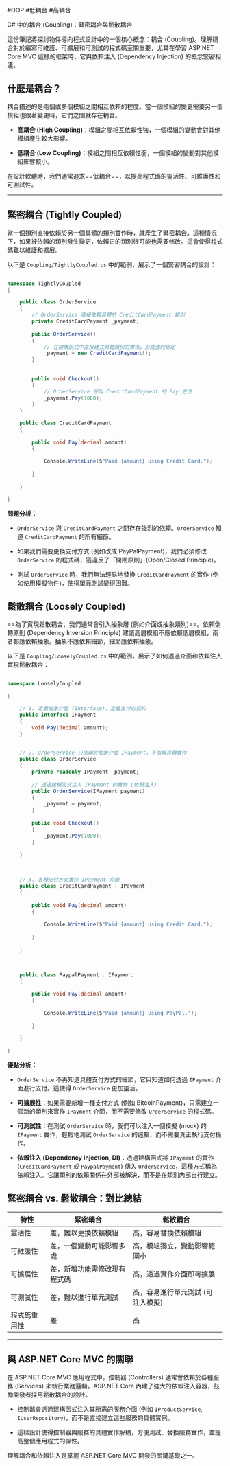 #OOP #低耦合 #高耦合 


C# 中的耦合 (Coupling)：緊密耦合與鬆散耦合

這份筆記將探討物件導向程式設計中的一個核心概念：耦合 (Coupling)。理解耦合對於編寫可維護、可擴展和可測試的程式碼至關重要，尤其在學習 ASP.NET Core MVC 這樣的框架時，它與依賴注入 (Dependency Injection) 的概念緊密相連。

## 什麼是耦合？

耦合描述的是兩個或多個模組之間相互依賴的程度。當一個模組的變更需要另一個模組也跟著變更時，它們之間就存在耦合。

  
- **高耦合 (High Coupling)**：模組之間相互依賴性強，一個模組的變動會對其他模組產生較大影響。

- **低耦合 (Low Coupling)**：模組之間相互依賴性弱，一個模組的變動對其他模組影響較小。

  

在設計軟體時，我們通常追求==低耦合==，以提高程式碼的靈活性、可維護性和可測試性。

---

## 緊密耦合 (Tightly Coupled)


當一個類別直接依賴於另一個具體的類別實作時，就產生了緊密耦合。這種情況下，如果被依賴的類別發生變更，依賴它的類別很可能也需要修改。這會使得程式碼難以維護和擴展。

  
以下是 `Coupling/TightlyCoupled.cs` 中的範例，展示了一個緊密耦合的設計：

```csharp

namespace TightlyCoupled
{

	public class OrderService
	{
		// OrderService 直接依賴具體的 CreditCardPayment 類別
		private CreditCardPayment _payment;
		
		public OrderService()
		{
			// 在建構函式中直接建立具體類別的實例，形成強烈綁定
			_payment = new CreditCardPayment();
		}
		
		
		public void Checkout()
		{
			// OrderService 呼叫 CreditCardPayment 的 Pay 方法
			_payment.Pay(1000);
		}
	}

	public class CreditCardPayment
	{
	
		public void Pay(decimal amount)
		{
		
			Console.WriteLine($"Paid {amount} using Credit Card.");
		
		}
	
	}

}

```

  

**問題分析：**

- `OrderService` 與 `CreditCardPayment` 之間存在強烈的依賴。`OrderService` 知道 `CreditCardPayment` 的所有細節。

- 如果我們需要更換支付方式 (例如改成 PayPalPayment)，我們必須修改 `OrderService` 的程式碼，這違反了「開閉原則」(Open/Closed Principle)。

- 測試 `OrderService` 時，我們無法輕易地替換 `CreditCardPayment` 的實作 (例如使用模擬物件)，使得單元測試變得困難。



## 鬆散耦合 (Loosely Coupled)

  

==為了實現鬆散耦合，我們通常會引入抽象層 (例如介面或抽象類別)==。依賴倒轉原則 (Dependency Inversion Principle) 建議高層模組不應依賴低層模組，兩者都應依賴抽象。抽象不應依賴細節，細節應依賴抽象。


以下是 `Coupling/LooselyCoupled.cs` 中的範例，展示了如何透過介面和依賴注入實現鬆散耦合：

```csharp

namespace LooselyCoupled

{

	// 1. 定義抽象介面 (Interface)，定義支付的契約
	public interface IPayment
	{
		void Pay(decimal amount);
	}

  
	// 2. OrderService 只依賴於抽象介面 IPayment，不依賴具體實作
	public class OrderService
	{
		private readonly IPayment _payment;
		
		// 透過建構函式注入 IPayment 的實作 (依賴注入)
		public OrderService(IPayment payment)
		{
			_payment = payment;
		}
		
		public void Checkout()
		{
			_payment.Pay(1000);
		}
	
	}

  

	// 3. 各種支付方式實作 IPayment 介面
	public class CreditCardPayment : IPayment
	{
	
		public void Pay(decimal amount)
		{
		
			Console.WriteLine($"Paid {amount} using Credit Card.");
		
		}
	
	}

  

	public class PaypalPayment : IPayment
	{
	
		public void Pay(decimal amount)
		{
		
			Console.WriteLine($"Paid {amount} using PayPal.");
		
		}
	
	}

}

```

  

**優點分析：**

- `OrderService` 不再知道具體支付方式的細節，它只知道如何透過 `IPayment` 介面進行支付。這使得 `OrderService` 更加靈活。

- **可擴展性**：如果需要新增一種支付方式 (例如 BitcoinPayment)，只需建立一個新的類別來實作 `IPayment` 介面，而不需要修改 `OrderService` 的程式碼。

- **可測試性**：在測試 `OrderService` 時，我們可以注入一個模擬 (mock) 的 `IPayment` 實作，輕鬆地測試 `OrderService` 的邏輯，而不需要真正執行支付操作。

- **依賴注入 (Dependency Injection, DI)**：透過建構函式將 `IPayment` 的實作 (`CreditCardPayment` 或 `PaypalPayment`) 傳入 `OrderService`，這種方式稱為依賴注入。它讓類別的依賴關係在外部被解決，而不是在類別內部自行建立。

  

## 緊密耦合 vs. 鬆散耦合：對比總結

| 特性 | 緊密耦合 | 鬆散耦合 |
|--------------|--------------------------------|------------------------------------|
| 靈活性 | 差，難以更換依賴模組 | 高，容易替換依賴模組 |
| 可維護性 | 差，一個變動可能影響多處 | 高，模組獨立，變動影響範圍小 |
| 可擴展性 | 差，新增功能需修改現有程式碼 | 高，透過實作介面即可擴展 |
| 可測試性 | 差，難以進行單元測試 | 高，容易進行單元測試 (可注入模擬) |
| 程式碼重用性 | 差 | 高 |

---

## 與 ASP.NET Core MVC 的關聯


在 ASP.NET Core MVC 應用程式中，控制器 (Controllers) 通常會依賴於各種服務 (Services) 來執行業務邏輯。ASP.NET Core 內建了強大的依賴注入容器，鼓勵開發者採用鬆散耦合的設計。


- 控制器會透過建構函式注入其所需的服務介面 (例如 `IProductService`, `IUserRepository`)，而不是直接建立這些服務的具體實例。

- 這樣設計使得控制器與服務的具體實作解耦，方便測試、替換服務實作，並提高整個應用程式的彈性。


理解耦合和依賴注入是掌握 ASP.NET Core MVC 開發的關鍵基礎之一。